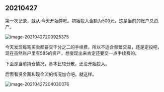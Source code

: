 ## 20210427

第一次记录，就从	今天开始算吧。初始投入金额为500元，这是当前的账户总资产。

![image-20210427203925375](C:\Users\82171\AppData\Roaming\Typora\typora-user-images\image-20210427203925375.png)



今天发现每笔买卖都要交千分之二的手续费，所以不适合频繁交易，还是定投吧，现在虽然账户里有585的资产，想变现出来肯定还要交一点手续费的。



下面是当前持仓情况，基本比较分散，还没开始投入。

后面看资金面和现金流的情况加仓吧。就这样。





![image-20210427204030076](C:\Users\82171\AppData\Roaming\Typora\typora-user-images\image-20210427204030076.png)